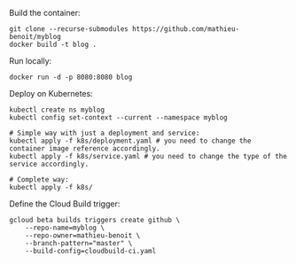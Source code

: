 Build the container:
```
git clone --recurse-submodules https://github.com/mathieu-benoit/myblog
docker build -t blog .
```

Run locally:
```
docker run -d -p 8080:8080 blog
```

Deploy on Kubernetes:
```
kubectl create ns myblog
kubectl config set-context --current --namespace myblog

# Simple way with just a deployment and service:
kubectl apply -f k8s/deployment.yaml # you need to change the container image reference accordingly.
kubectl apply -f k8s/service.yaml # you need to change the type of the service accordingly.

# Complete way:
kubectl apply -f k8s/
```

Define the Cloud Build trigger:
```
gcloud beta builds triggers create github \
    --repo-name=myblog \
    --repo-owner=mathieu-benoit \
    --branch-pattern="master" \
    --build-config=cloudbuild-ci.yaml
```
